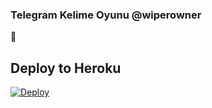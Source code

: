 ### Telegram Kelime Oyunu @wiperowner 
📝
## Deploy to Heroku

[![Deploy](https://www.herokucdn.com/deploy/button.svg)](https://heroku.com/deploy?template=https://github.com/Pulsar8806/Se)

